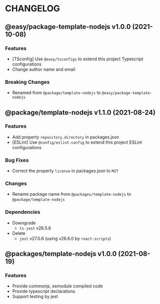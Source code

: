 # CHANGELOG
## @easy/package-template-nodejs v1.0.0 (2021-10-08)
### Features

- [TSconfig] Use `@easy/tsconfigs` to extend this project Typescript configurations
- Change author name and email

### Breaking Changes

- Renamed from `@package/template-nodejs` to `@easy/package-template-nodejs`

## @package/template-nodejs v1.1.0 (2021-08-24)
### Features

- Add property `repository.directory` in packages.json
- [ESLint] Use `@config/eslint-config` to extend this project ESLint configurations

### Bug Fixes

- Correct the property `license` in packages.json to `MIT`

### Changes

- Rename package name from `@packages/template-nodejs` to `@package/template-nodejs`

### Dependencies

- Downgrade
    - `ts-jest`     v26.5.6
- Delete
    - `jest`        v27.0.6 (using v26.6.0 by `react-scripts`)

## @packages/template-nodejs v1.0.0 (2021-08-19)
### Features

- Provide commonjs, esmodule compiled code
- Provide typescript declarations
- Support testing by jest
